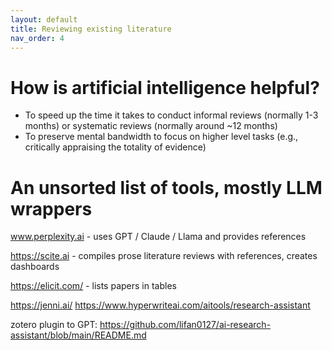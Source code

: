 ```yaml
---
layout: default
title: Reviewing existing literature
nav_order: 4
---
```


# How is artificial intelligence helpful? 
<ul>
<li> To speed up the time it takes to conduct informal reviews (normally 1-3 months) or systematic reviews (normally around ~12 months)
<li> To preserve mental bandwidth to focus on higher level tasks (e.g., critically appraising the totality of evidence)

</ul>

# An unsorted list of tools, mostly LLM wrappers 

www.perplexity.ai - uses GPT / Claude / Llama and provides references 

https://scite.ai - compiles prose literature reviews with references, creates dashboards

https://elicit.com/ - lists papers in tables

https://jenni.ai/
https://www.hyperwriteai.com/aitools/research-assistant

zotero plugin to GPT: https://github.com/lifan0127/ai-research-assistant/blob/main/README.md 
